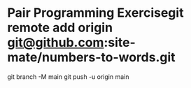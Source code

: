 # Pair Programming Exercisegit remote add origin git@github.com:site-mate/numbers-to-words.git
git branch -M main
git push -u origin main